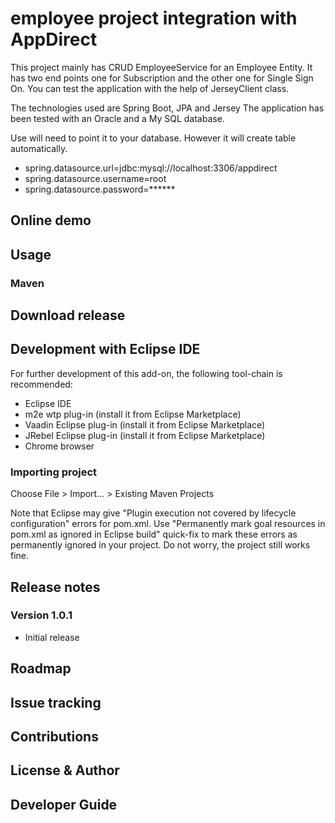 # employee project integration with AppDirect

This project mainly has CRUD EmployeeService for an Employee Entity.
It has two end points one for Subscription and the other one for Single Sign On.
You can test the application with the help of JerseyClient class.

The technologies used are Spring Boot, JPA and Jersey
The application has been tested with an Oracle and a My SQL database.

Use will need to point it to your database. However it will create table automatically.
- spring.datasource.url=jdbc:mysql://localhost:3306/appdirect
- spring.datasource.username=root
- spring.datasource.password=******


## Online demo

## Usage

### Maven

## Download release

## Development with Eclipse IDE

For further development of this add-on, the following tool-chain is recommended:
- Eclipse IDE
- m2e wtp plug-in (install it from Eclipse Marketplace)
- Vaadin Eclipse plug-in (install it from Eclipse Marketplace)
- JRebel Eclipse plug-in (install it from Eclipse Marketplace)
- Chrome browser

### Importing project

Choose File > Import... > Existing Maven Projects

Note that Eclipse may give "Plugin execution not covered by lifecycle configuration" errors for pom.xml. Use "Permanently mark goal resources in pom.xml as ignored in Eclipse build" quick-fix to mark these errors as permanently ignored in your project. Do not worry, the project still works fine. 

## Release notes

### Version 1.0.1
- Initial release

## Roadmap


## Issue tracking


## Contributions


## License & Author


## Developer Guide

